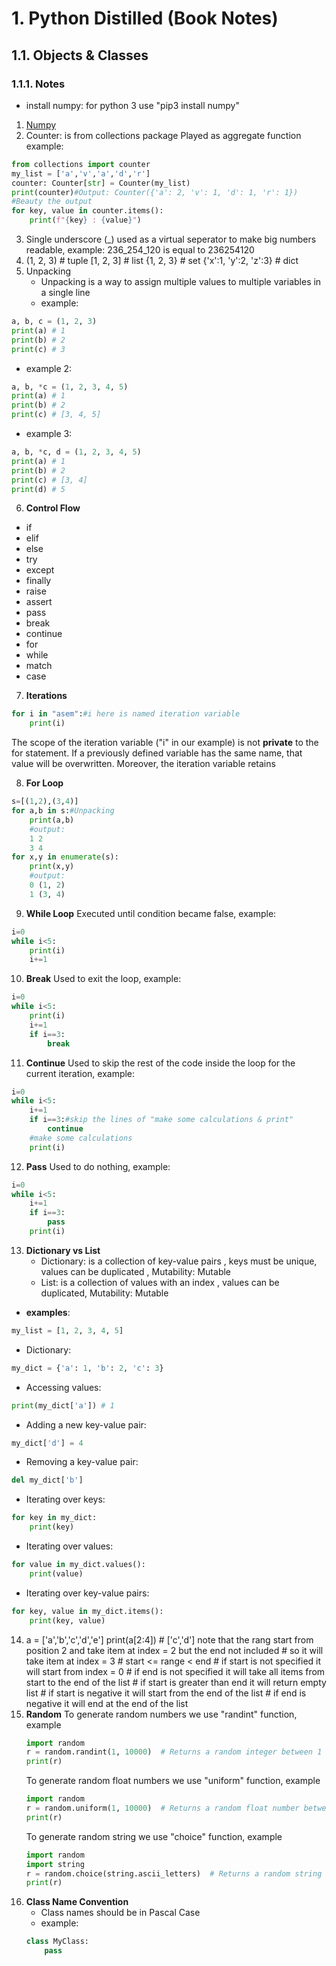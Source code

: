 # 1. Python Distilled (Book Notes)

## 1.1. Objects & Classes

### 1.1.1. Notes

- install numpy: for python 3 use "pip3 install numpy"

1.  [Numpy](https://github.com/AsemJK/pylab/blob/main/NUMPY.md)
2.  Counter: is from collections package
    Played as aggregate function
    example:

```python
from collections import counter
my_list = ['a','v','a','d','r']
counter: Counter[str] = Counter(my_list)
print(counter)#Output: Counter({'a': 2, 'v': 1, 'd': 1, 'r': 1})
#Beauty the output
for key, value in counter.items():
    print(f"{key} : {value}")
```

3. Single underscore (_) used as a virtual seperator to make big numbers readable, example: 236_254_120 is equal to 236254120
4.  (1, 2, 3) # tuple
    [1, 2, 3] # list
    {1, 2, 3} # set
    {'x':1, 'y':2, 'z':3} # dict
5. Unpacking
    - Unpacking is a way to assign multiple values to multiple variables in a single line
    - example:

```python
a, b, c = (1, 2, 3)
print(a) # 1
print(b) # 2
print(c) # 3
```

- example 2:

```python
a, b, *c = (1, 2, 3, 4, 5)
print(a) # 1
print(b) # 2
print(c) # [3, 4, 5]
```

- example 3:

```python
a, b, *c, d = (1, 2, 3, 4, 5)
print(a) # 1
print(b) # 2
print(c) # [3, 4]
print(d) # 5
```
6. **Control Flow**
- if
- elif
- else
- try
- except
- finally
- raise
- assert
- pass
- break
- continue
- for
- while
- match
- case

7. **Iterations**

```Python
for i in "asem":#i here is named iteration variable
    print(i)
```



The scope of the iteration variable ("i" in our example) is
not **private** to the for statement. If a previously defined variable has the same name, that
value will be overwritten. Moreover, the iteration variable retains

8. **For Loop**

```python
s=[(1,2),(3,4)]
for a,b in s:#Unpacking
    print(a,b) 
    #output: 
    1 2 
    3 4
for x,y in enumerate(s):
    print(x,y)
    #output:
    0 (1, 2)
    1 (3, 4)
```
9. **While Loop**
Executed until condition became false, example:
```python
i=0
while i<5:
    print(i)
    i+=1
```
10. **Break**
Used to exit the loop, example:
```python
i=0
while i<5:
    print(i)
    i+=1
    if i==3:
        break
```
11. **Continue**
Used to skip the rest of the code inside the loop for the current iteration, example:
```python
i=0
while i<5:
    i+=1
    if i==3:#skip the lines of "make some calculations & print"
        continue
    #make some calculations
    print(i)
```
12. **Pass**
Used to do nothing, example:
```python
i=0
while i<5:
    i+=1
    if i==3:
        pass
    print(i)
```
13. **Dictionary vs List**
    - Dictionary: is a collection of key-value pairs , keys must be unique, values can be duplicated , Mutability: Mutable
    - List: is a collection of values with an index , values can be duplicated, Mutability: Mutable
- **examples**:
```python
my_list = [1, 2, 3, 4, 5]
```
- Dictionary:
```python
my_dict = {'a': 1, 'b': 2, 'c': 3}
```
- Accessing values:
```python
print(my_dict['a']) # 1
```
- Adding a new key-value pair:
```python
my_dict['d'] = 4
```
- Removing a key-value pair:
```python
del my_dict['b']
```
- Iterating over keys:
```python
for key in my_dict:
    print(key)
```
- Iterating over values:
```python
for value in my_dict.values():
    print(value)
```
- Iterating over key-value pairs:
```python
for key, value in my_dict.items():
    print(key, value)
```
14. a = ['a','b','c','d','e']
    print(a[2:4]) # ['c','d'] note that the rang start from position 2 and take item at index = 2 but the end not included
                  # so it will take item at index = 3
                  # start <= range < end
                  # if start is not specified it will start from index = 0
                  # if end is not specified it will take all items from start to the end of the list
                  # if start is greater than end it will return empty list
                  # if start is negative it will start from the end of the list
                  # if end is negative it will end at the end of the list
15. **Random**
    To generate random numbers we use "randint" function, example
    ```python
    import random
    r = random.randint(1, 10000)  # Returns a random integer between 1 and 10
    print(r)
    ```
    To generate random float numbers we use "uniform" function, example
    ```python
    import random
    r = random.uniform(1, 10000)  # Returns a random float number between 1 and 10
    print(r)
    ```
    To generate random string we use "choice" function, example
    ```python
    import random
    import string
    r = random.choice(string.ascii_letters)  # Returns a random string
    print(r)
    ```
16. **Class Name Convention**
    - Class names should be in Pascal Case
    - example:
    ```python
    class MyClass:
        pass
    ```